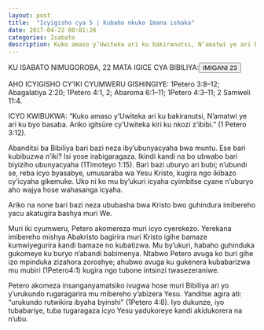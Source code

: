 ```yaml
---
layout: post
title:  "Icyigisho cya 5 | Kubaho nkuko Imana ishaka"
date: 2017-04-22 00:01:28
categories: Isabato
description: Kuko amaso y’Uwiteka ari ku bakiranutsi, N’amatwi ye ari ku byo basaba.  Ariko igitsūre cy’Uwiteka kiri ku nkozi z’ibibi. (1 Petero 3:12).
---
```

 <p class="umunsi"> KU ISABATO NIMUGOROBA, 22 MATA IGICE CYA BIBILIYA:<button class="imirongo">IMIGANI 23</button></p>

AHO ICYIGISHO CY’IKI CYUMWERU GISHINGIYE: 1Petero 3:8–12; Abagalatiya 2:20; 1Petero 4:1, 2; Abaroma 6:1–11; 1Petero 4:3–11;
2 Samweli 11:4.


ICYO KWIBUKWA: “Kuko amaso y’Uwiteka ari ku bakiranutsi, N’amatwi ye ari ku byo basaba.  Ariko igitsūre cy’Uwiteka kiri ku nkozi z’ibibi.” (1 Petero 3:12). 

Abanditsi ba Bibiliya bari bazi neza iby’ubunyacyaha bwa muntu. Ese bari kubibuzwa n’iki? Isi yose irabigaragaza. Ikindi kandi na bo ubwabo bari biyiziho ubunyacyaha (1Timoteyo 1:15). Bari bazi uburyo ari bubi; n’ubundi se, reba icyo byasabye, umusaraba wa Yesu Kristo, kugira ngo ikibazo cy’icyaha gikemuke. Uko ni ko mu by’ukuri icyaha cyimbitse cyane n’uburyo aho wajya hose wahasanga icyaha.

Ariko na none bari bazi neza ububasha bwa Kristo bwo guhindura imibereho yacu akatugira bashya muri We. 

Muri iki cyumweru, Petero akomereza muri icyo cyerekezo. Yerekana imibereho mishya Abakristo bagirira muri Kristo igihe bamaze kumwiyegurira kandi bamaze no kubatizwa. Mu by’ukuri, habaho guhinduka gukomeye ku buryo n’abandi babimenya. Ntabwo Petero avuga ko buri gihe izo mpinduka zizahora zoroshye; ahubwo avuga ku gukenera kubabarizwa mu mubiri (1Petero4:1) kugira ngo tubone intsinzi twasezeraniwe. 

Petero akomeza insanganyamatsiko ivugwa hose muri Bibiliya ari yo y’urukundo rugaragarira mu mibereho y’abizera Yesu. Yanditse agira ati: “urukundo rutwikira ibyaha byinshi” (1Petero 4:8). Iyo dukunze, iyo tubabariye, tuba tugaragaza icyo Yesu yadukoreye kandi akidukorera na n’ubu. 
